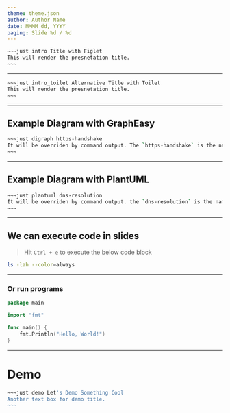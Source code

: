 ```yaml
---
theme: theme.json
author: Author Name
date: MMMM dd, YYYY
paging: Slide %d / %d
---
```


```bash
~~~just intro Title with Figlet
This will render the presnetation title.
~~~
```

---

```bash
~~~just intro_toilet Alternative Title with Toilet
This will render the presnetation title.
~~~
```

---


## Example Diagram with GraphEasy

```bash
~~~just digraph https-handshake
It will be overriden by command output. The `https-handshake` is the name of digraph diagram to render.
~~~
```

---

## Example Diagram with PlantUML

```bash
~~~just plantuml dns-resolution
It will be overriden by command output. the `dns-resolution` is the name of PlantUML diagram to render.
~~~
```
---

## We can execute code in slides

> Hit `Ctrl + e` to execute  the below code block

```bash
ls -lah --color=always
```
---

### Or run programs

```go
package main

import "fmt"

func main() {
    fmt.Println("Hello, World!")
}
```

---

# Demo

```bash
~~~just demo Let's Demo Something Cool
Another text box for demo title.
~~~
```
